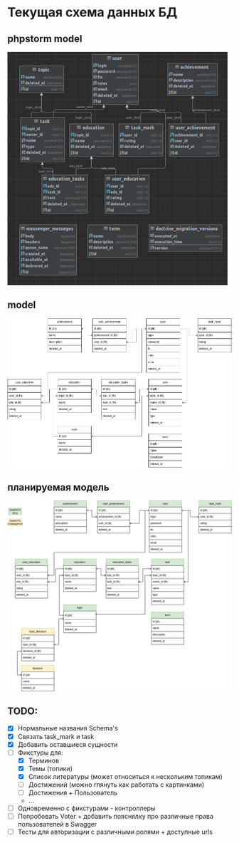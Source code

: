 # Текущая схема данных БД
## phpstorm model
![phpstorm model](utils/model_phpstorm.png)

## model
![model](utils/model.png)

## планируемая модель
![new model](utils/new_model.png)

## TODO: 
- [x] Нормальные названия Schema's
- [x] Связать task_mark и task
- [x] Добавить оставшиеся сущности
- [ ] Фикстуры для:
  - [x] Терминов
  - [x] Темы (топики)
  - [x] Список литературы (может относиться к нескольким топикам)
  - [ ] Достижений (можно глянуть как работать с картинками)
  - [ ] Достижения + Пользователь
  - ...
- [ ] Одновременно с фикстурами - контроллеры
- [ ] Попробовать Voter + 
  добавить пояснялку про различные права пользователей в Swagger
- [ ] Тесты для авторизации с различными ролями + доступные urls